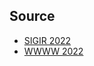 

## Source
- [SIGIR 2022](https://github.com/RUCAIBox/Top-conference-paper-list/blob/main/SIGIR_2022_recommendation_long_short_papers_classification.md)
- [WWWW 2022](https://dblp.uni-trier.de/db/conf/www/www2022.html)
